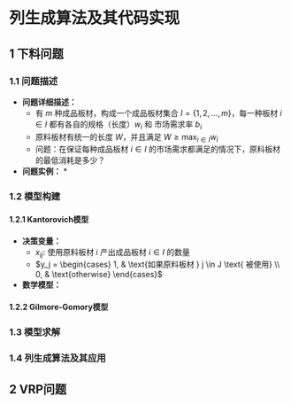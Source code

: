 # 列生成算法及其代码实现

## 1 下料问题

### 1.1 问题描述

* **问题详细描述：**
  * 有 $m$ 种成品板材，构成一个成品板材集合 $I=\lbrace 1,2,...,m \rbrace$，每一种板材 $i \in I$ 都有各自的规格（长度）$w_i$ 和 市场需求率 $b_i$
  * 原料板材有统一的长度 $W$，并且满足 $W \ge \max_{i \in I} w_i$
  * 问题：在保证每种成品板材 $i \in I$ 的市场需求都满足的情况下，原料板材的最低消耗是多少？
* **问题实例：**
  * 

### 1.2 模型构建

#### 1.2.1 Kantorovich模型

* **决策变量：**
  * $x_{ij}:$ 使用原料板材 $i$ 产出成品板材 $i \in I$ 的数量
  * $y_j = \begin{cases} 
    1, & \text{如果原料板材 } j \in J \text{ 被使用} \\
    0, & \text{otherwise}
    \end{cases}$
* **数学模型：**





#### 1.2.2 Gilmore-Gomory模型



### 1.3 模型求解



### 1.4 列生成算法及其应用



## 2 VRP问题
